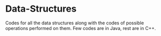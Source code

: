 # Data-Structures
Codes for all the data structures along with the codes of possible operations performed on them. Few codes are in Java, rest are in C++.
